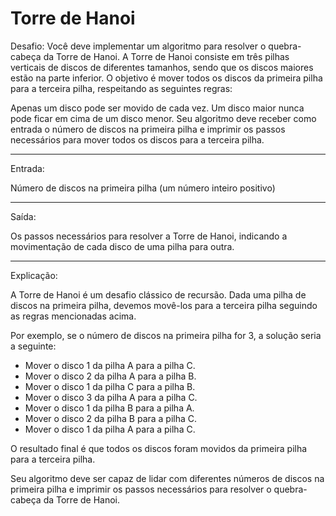 # Torre de Hanoi


Desafio:
Você deve implementar um algoritmo para resolver o quebra-cabeça da Torre de Hanoi.
A Torre de Hanoi consiste em três pilhas verticais de discos de diferentes tamanhos, sendo que os discos maiores estão na parte inferior. 
O objetivo é mover todos os discos da primeira pilha para a terceira pilha, respeitando as seguintes regras:

Apenas um disco pode ser movido de cada vez.
Um disco maior nunca pode ficar em cima de um disco menor.
Seu algoritmo deve receber como entrada o número de discos na primeira pilha e imprimir os passos necessários para mover todos os discos para a terceira pilha.

---

Entrada:

Número de discos na primeira pilha (um número inteiro positivo)

---

Saída:

Os passos necessários para resolver a Torre de Hanoi, indicando a movimentação de cada disco de uma pilha para outra.

---

Explicação:

A Torre de Hanoi é um desafio clássico de recursão. Dada uma pilha de discos na primeira pilha, 
devemos movê-los para a terceira pilha seguindo as regras mencionadas acima.

Por exemplo, se o número de discos na primeira pilha for 3, a solução seria a seguinte:

- Mover o disco 1 da pilha A para a pilha C.
- Mover o disco 2 da pilha A para a pilha B.
- Mover o disco 1 da pilha C para a pilha B.
- Mover o disco 3 da pilha A para a pilha C.
- Mover o disco 1 da pilha B para a pilha A.
- Mover o disco 2 da pilha B para a pilha C.
- Mover o disco 1 da pilha A para a pilha C.

O resultado final é que todos os discos foram movidos da primeira pilha para a terceira pilha.

Seu algoritmo deve ser capaz de lidar com diferentes números de discos na primeira pilha e imprimir os passos necessários para resolver o quebra-cabeça da Torre de Hanoi.